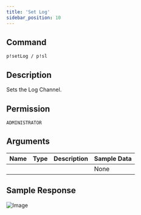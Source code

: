 ```yaml
---
title: 'Set Log'
sidebar_position: 10
---
```


## Command
```
p!setLog / p!sl
```

## Description
Sets the Log Channel.

## Permission
`ADMINISTRATOR`

## Arguments
| Name | Type | Description | Sample Data |
| ---- | ---- | ----------- | ----------- |
|  |  |  | None |

## Sample Response
![Image](https://cdn.herrtxbias.net/Discord_DTJePt6RvC.png)
